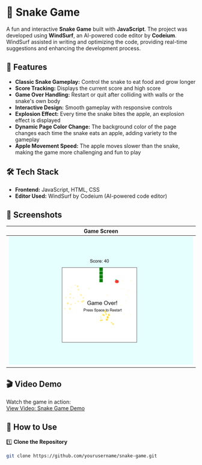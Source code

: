 # 🐍 Snake Game  

A fun and interactive **Snake Game** built with **JavaScript**. The project was developed using **WindSurf**, an AI-powered code editor by **Codeium**. WindSurf assisted in writing and optimizing the code, providing real-time suggestions and enhancing the development process.

## 🚀 Features  
- **Classic Snake Gameplay:** Control the snake to eat food and grow longer  
- **Score Tracking:** Displays the current score and high score  
- **Game Over Handling:** Restart or quit after colliding with walls or the snake's own body  
- **Interactive Design:** Smooth gameplay with responsive controls  
- **Explosion Effect:** Every time the snake bites the apple, an explosion effect is displayed  
- **Dynamic Page Color Change:** The background color of the page changes each time the snake eats an apple, adding variety to the gameplay
- **Apple Movement Speed:** The apple moves slower than the snake, making the game more challenging and fun to play  

## 🛠️ Tech Stack  
- **Frontend:** JavaScript, HTML, CSS  
- **Editor Used:** WindSurf by Codeium (AI-powered code editor)  

## 📸 Screenshots  
| Game Screen |
|-------------|
| ![Game](screenshots/gameplay.png) |

## 🎬 Video Demo  
Watch the game in action:  
[View Video: Snake Game Demo](screenshots/gameplay.mp4)

## 🎯 How to Use  
1️⃣ **Clone the Repository**  
```bash
git clone https://github.com/yourusername/snake-game.git
